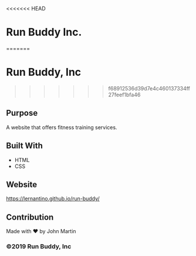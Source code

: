 <<<<<<< HEAD
# Run Buddy Inc.
=======
# Run Buddy, Inc
>>>>>>> f68912536d39d7e4c460137334ff27feef1bfa46

## Purpose
A website that offers fitness training services. 

## Built With
* HTML
* CSS

## Website
https://lernantino.github.io/run-buddy/

## Contribution
Made with ❤️ by John Martin

### ©️2019 Run Buddy, Inc 

